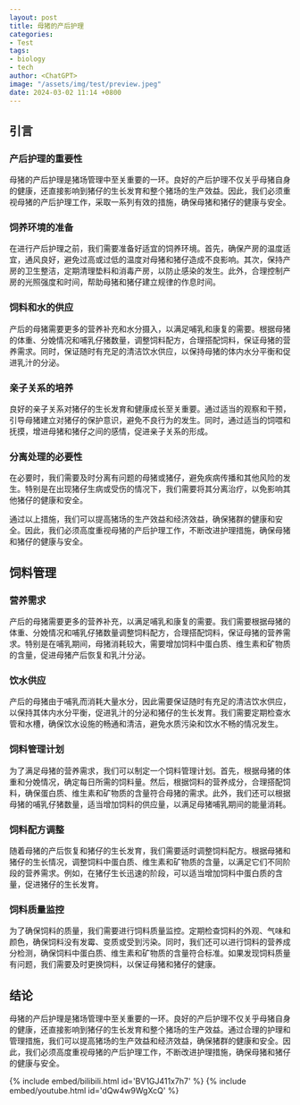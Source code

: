 ```yaml
---
layout: post
title: 母猪的产后护理
categories:
- Test
tags:
- biology
- tech
author: <ChatGPT>
image: "/assets/img/test/preview.jpeg"
date: 2024-03-02 11:14 +0800
---
```

## 引言

### 产后护理的重要性

母猪的产后护理是猪场管理中至关重要的一环。良好的产后护理不仅关乎母猪自身的健康，还直接影响到猪仔的生长发育和整个猪场的生产效益。因此，我们必须重视母猪的产后护理工作，采取一系列有效的措施，确保母猪和猪仔的健康与安全。

### 饲养环境的准备

在进行产后护理之前，我们需要准备好适宜的饲养环境。首先，确保产房的温度适宜，通风良好，避免过高或过低的温度对母猪和猪仔造成不良影响。其次，保持产房的卫生整洁，定期清理垫料和消毒产房，以防止感染的发生。此外，合理控制产房的光照强度和时间，帮助母猪和猪仔建立规律的作息时间。

### 饲料和水的供应

产后的母猪需要更多的营养补充和水分摄入，以满足哺乳和康复的需要。根据母猪的体重、分娩情况和哺乳仔猪数量，调整饲料配方，合理搭配饲料，保证母猪的营养需求。同时，保证随时有充足的清洁饮水供应，以保持母猪的体内水分平衡和促进乳汁的分泌。

### 亲子关系的培养

良好的亲子关系对猪仔的生长发育和健康成长至关重要。通过适当的观察和干预，引导母猪建立对猪仔的保护意识，避免不良行为的发生。同时，通过适当的饲喂和抚摸，增进母猪和猪仔之间的感情，促进亲子关系的形成。

### 分离处理的必要性

在必要时，我们需要及时分离有问题的母猪或猪仔，避免疾病传播和其他风险的发生。特别是在出现猪仔生病或受伤的情况下，我们需要将其分离治疗，以免影响其他猪仔的健康和安全。

通过以上措施，我们可以提高猪场的生产效益和经济效益，确保猪群的健康和安全。因此，我们必须高度重视母猪的产后护理工作，不断改进护理措施，确保母猪和猪仔的健康与安全。

## 饲料管理

### 营养需求

产后的母猪需要更多的营养补充，以满足哺乳和康复的需要。我们需要根据母猪的体重、分娩情况和哺乳仔猪数量调整饲料配方，合理搭配饲料，保证母猪的营养需求。特别是在哺乳期间，母猪消耗较大，需要增加饲料中蛋白质、维生素和矿物质的含量，促进母猪产后恢复和乳汁分泌。

### 饮水供应

产后的母猪由于哺乳而消耗大量水分，因此需要保证随时有充足的清洁饮水供应，以保持其体内水分平衡，促进乳汁的分泌和猪仔的生长发育。我们需要定期检查水管和水槽，确保饮水设施的畅通和清洁，避免水质污染和饮水不畅的情况发生。

### 饲料管理计划

为了满足母猪的营养需求，我们可以制定一个饲料管理计划。首先，根据母猪的体重和分娩情况，确定每日所需的饲料量。然后，根据饲料的营养成分，合理搭配饲料，确保蛋白质、维生素和矿物质的含量符合母猪的需求。此外，我们还可以根据母猪的哺乳仔猪数量，适当增加饲料的供应量，以满足母猪哺乳期间的能量消耗。

### 饲料配方调整

随着母猪的产后恢复和猪仔的生长发育，我们需要适时调整饲料配方。根据母猪和猪仔的生长情况，调整饲料中蛋白质、维生素和矿物质的含量，以满足它们不同阶段的营养需求。例如，在猪仔生长迅速的阶段，可以适当增加饲料中蛋白质的含量，促进猪仔的生长发育。

### 饲料质量监控

为了确保饲料的质量，我们需要进行饲料质量监控。定期检查饲料的外观、气味和颜色，确保饲料没有发霉、变质或受到污染。同时，我们还可以进行饲料的营养成分检测，确保饲料中蛋白质、维生素和矿物质的含量符合标准。如果发现饲料质量有问题，我们需要及时更换饲料，以保证母猪和猪仔的健康。

## 结论

母猪的产后护理是猪场管理中至关重要的一环。良好的产后护理不仅关乎母猪自身的健康，还直接影响到猪仔的生长发育和整个猪场的生产效益。通过合理的护理和管理措施，我们可以提高猪场的生产效益和经济效益，确保猪群的健康和安全。因此，我们必须高度重视母猪的产后护理工作，不断改进护理措施，确保母猪和猪仔的健康与安全。

{% include embed/bilibili.html id='BV1GJ411x7h7' %}
{% include embed/youtube.html id='dQw4w9WgXcQ' %}